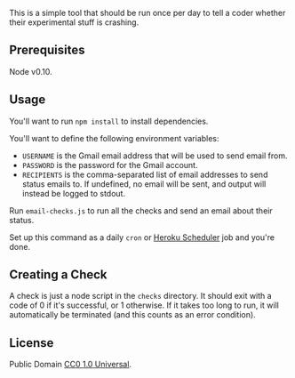 This is a simple tool that should be run once per day to tell
a coder whether their experimental stuff is crashing.

## Prerequisites

Node v0.10.

## Usage

You'll want to run `npm install` to install dependencies.

You'll want to define the following environment variables:

* `USERNAME` is the Gmail email address that will be used to send email
  from.
* `PASSWORD` is the password for the Gmail account.
* `RECIPIENTS` is the comma-separated list of email addresses to
  send status emails to. If undefined, no email will be sent, and
  output will instead be logged to stdout.

Run `email-checks.js` to run all the checks and send an email about
their status.

Set up this command as a daily `cron` or [Heroku Scheduler][] job
and you're done.

## Creating a Check

A check is just a node script in the `checks` directory. It should
exit with a code of 0 if it's successful, or 1 otherwise. If it
takes too long to run, it will automatically be terminated (and this
counts as an error condition).

## License

Public Domain [CC0 1.0 Universal][cczero].

  [Heroku scheduler]: https://devcenter.heroku.com/articles/scheduler
  [cczero]: http://creativecommons.org/publicdomain/zero/1.0/
